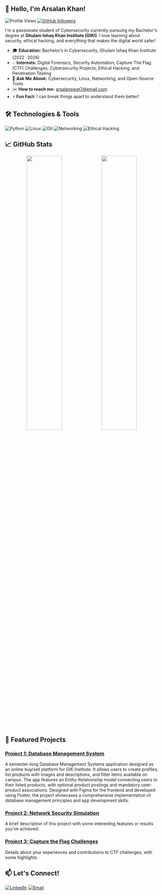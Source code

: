 ## 👋 Hello, I'm Arsalan Khan!

![Profile Views](https://komarev.com/ghpvc/?username=yourusername&color=blue)
[![GitHub followers](https://img.shields.io/github/followers/yourusername?style=social)](https://github.com/yourusername?tab=followers)

I'm a passionate student of Cybersecurity currently pursuing my Bachelor's degree at **Ghulam Ishaq Khan Institute (GIKI)**. I love learning about security, ethical hacking, and everything that makes the digital world safer! 

- 🎓 **Education:** Bachelor’s in Cybersecurity, Ghulam Ishaq Khan Institute (2022 -2026)
- 💡 **Interests:** Digital Forensics, Security Automation, Capture The Flag (CTF) Challenges, Cybersecurity Projects, Ethical Hacking, and Penetration Testing
- 💬 **Ask Me About:** Cybersecurity, Linux, Networking, and Open-Source Tools
- ✉️ **How to reach me:** arsalanswat7@email.com
- ⚡ **Fun Fact:** I can break things apart to understand them better!

## 🛠️ Technologies & Tools

![Python](https://img.shields.io/badge/-Python-05122A?style=flat&logo=python) 
![Linux](https://img.shields.io/badge/-Linux-05122A?style=flat&logo=linux) 
![Git](https://img.shields.io/badge/-Git-05122A?style=flat&logo=git)
![Networking](https://img.shields.io/badge/-Networking-05122A?style=flat&logo=cisco)
![Ethical Hacking](https://img.shields.io/badge/-Ethical%20Hacking-05122A?style=flat&logo=hackaday)

## 📈 GitHub Stats

<p align="center">
  <img width="48%" src="https://github-readme-stats.vercel.app/api?username=yourusername&show_icons=true&theme=radical" />
  <img width="48%" src="https://github-readme-streak-stats.herokuapp.com/?user=yourusername&theme=radical" />
</p>

## 🚀 Featured Projects

### [Project 1: Database Management System](https://github.com/yourusername/project1)
A semester-long Database Management Systems application designed as an online buy/sell platform for GIK Institute. It allows users to create profiles, list products with images and descriptions, and filter items available on campus. The app features an Entity-Relationship model connecting users to their listed products, with optional product postings and mandatory user-product associations. Designed with Figma for the frontend and developed using Flutter, the project showcases a comprehensive implementation of database management principles and app development skills.
### [Project 2: Network Security Simulation](https://github.com/yourusername/project2)
A brief description of this project with some interesting features or results you've achieved.

### [Project 3: Capture the Flag Challenges](https://github.com/yourusername/project3)
Details about your experiences and contributions to CTF challenges, with some highlights.

## 📫 Let's Connect!

[![LinkedIn](https://img.shields.io/badge/LinkedIn-blue?style=flat-square&logo=linkedin)](https://www.linkedin.com/in/arsalan-khan-860575272)
[![Email](https://img.shields.io/badge/Email-Here-blue)](mailto:arsalanswat7@email.com)


